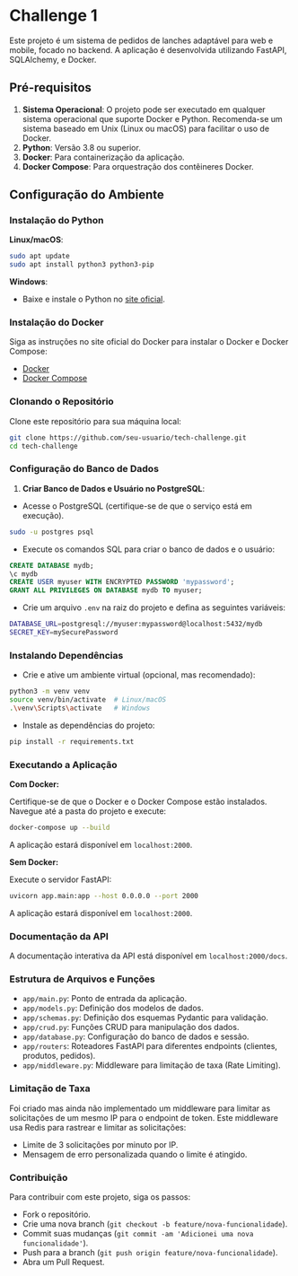 # Challenge 1

Este projeto é um sistema de pedidos de lanches adaptável para web e mobile, focado no backend. A aplicação é desenvolvida utilizando FastAPI, SQLAlchemy, e Docker.

## Pré-requisitos

1. **Sistema Operacional**: O projeto pode ser executado em qualquer sistema operacional que suporte Docker e Python. Recomenda-se um sistema baseado em Unix (Linux ou macOS) para facilitar o uso de Docker.
2. **Python**: Versão 3.8 ou superior.
3. **Docker**: Para containerização da aplicação.
4. **Docker Compose**: Para orquestração dos contêineres Docker.

## Configuração do Ambiente

### Instalação do Python

**Linux/macOS**:

```sh
sudo apt update
sudo apt install python3 python3-pip
```

**Windows**:

- Baixe e instale o Python no [site oficial](https://www.python.org/downloads/).

### Instalação do Docker

Siga as instruções no site oficial do Docker para instalar o Docker e Docker Compose:

- [Docker](https://docs.docker.com/get-docker/)
- [Docker Compose](https://docs.docker.com/compose/install/)

### Clonando o Repositório

Clone este repositório para sua máquina local:

```sh
git clone https://github.com/seu-usuario/tech-challenge.git
cd tech-challenge
```

### Configuração do Banco de Dados

1. **Criar Banco de Dados e Usuário no PostgreSQL**:

- Acesse o PostgreSQL (certifique-se de que o serviço está em execução).

```sh
sudo -u postgres psql
```

- Execute os comandos SQL para criar o banco de dados e o usuário:

```sql
CREATE DATABASE mydb;
\c mydb
CREATE USER myuser WITH ENCRYPTED PASSWORD 'mypassword';
GRANT ALL PRIVILEGES ON DATABASE mydb TO myuser;
```

- Crie um arquivo `.env` na raiz do projeto e defina as seguintes variáveis:

```bash
DATABASE_URL=postgresql://myuser:mypassword@localhost:5432/mydb
SECRET_KEY=mySecurePassword
```

### Instalando Dependências

- Crie e ative um ambiente virtual (opcional, mas recomendado):

```sh
python3 -m venv venv
source venv/bin/activate  # Linux/macOS
.\venv\Scripts\activate   # Windows
```

- Instale as dependências do projeto:

```sh
pip install -r requirements.txt
```

### Executando a Aplicação

**Com Docker:**

Certifique-se de que o Docker e o Docker Compose estão instalados.
Navegue até a pasta do projeto e execute:

```sh
docker-compose up --build
```

A aplicação estará disponível em `localhost:2000`.

**Sem Docker:**

Execute o servidor FastAPI:

```sh
uvicorn app.main:app --host 0.0.0.0 --port 2000
```

A aplicação estará disponível em `localhost:2000`.

### Documentação da API

A documentação interativa da API está disponível em `localhost:2000/docs`.

### Estrutura de Arquivos e Funções

- `app/main.py`: Ponto de entrada da aplicação.
- `app/models.py`: Definição dos modelos de dados.
- `app/schemas.py`: Definição dos esquemas Pydantic para validação.
- `app/crud.py`: Funções CRUD para manipulação dos dados.
- `app/database.py`: Configuração do banco de dados e sessão.
- `app/routers`: Roteadores FastAPI para diferentes endpoints (clientes, produtos, pedidos).
- `app/middleware.py`: Middleware para limitação de taxa (Rate Limiting).

### Limitação de Taxa

Foi criado mas ainda não implementado um middleware para limitar as solicitações de um mesmo IP para o endpoint de token. Este middleware usa Redis para rastrear e limitar as solicitações:

- Limite de 3 solicitações por minuto por IP.
- Mensagem de erro personalizada quando o limite é atingido.

### Contribuição

Para contribuir com este projeto, siga os passos:

- Fork o repositório.
- Crie uma nova branch (`git checkout -b feature/nova-funcionalidade`).
- Commit suas mudanças (`git commit -am 'Adicionei uma nova funcionalidade'`).
- Push para a branch (`git push origin feature/nova-funcionalidade`).
- Abra um Pull Request.
